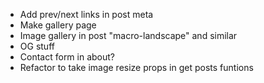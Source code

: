 -   Add prev/next links in post meta
-   Make gallery page
-   Image gallery in post "macro-landscape" and similar
-   OG stuff
-   Contact form in about?
-   Refactor to take image resize props in get posts funtions
